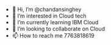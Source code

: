 - 👋 Hi, I’m @chandansinghey
- 👀 I’m interested in Cloud tech
- 🌱 I’m currently learning IBM Cloud
- 💞️ I’m looking to collaborate on Cloud
- 📫 How to reach me 7763818619

<!---
chandansinghey/chandansinghey is a ✨ special ✨ repository because its `README.md` (this file) appears on your GitHub profile.
You can click the Preview link to take a look at your changes.
--->
